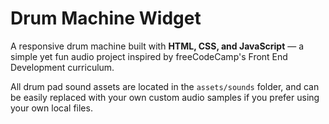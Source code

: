 # Drum Machine Widget
A responsive drum machine built with **HTML, CSS, and JavaScript** — a simple yet fun audio project inspired by freeCodeCamp's Front End Development curriculum.

All drum pad sound assets are located in the `assets/sounds` folder, and can be easily replaced with your own custom audio samples if you prefer using your own local files.